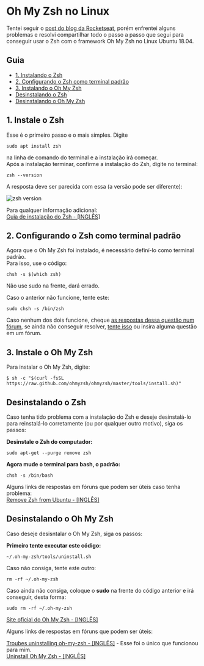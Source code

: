 # Oh My Zsh no Linux
Tentei seguir o [post do blog da Rocketseat](https://blog.rocketseat.com.br/terminal-com-oh-my-zsh-spaceship-dracula-e-mais/), porém enfrentei alguns problemas e resolvi compartilhar todo o passo a passo que segui para conseguir usar o Zsh com o framework Oh My Zsh no 
Linux Ubuntu 18.04.  
## Guia
- [1. Instalando o Zsh](#1-instale-o-zsh)
- [2. Configurando o Zsh como terminal padrão](#configurando-o-zsh-como-terminal-padrão)
- [3. Instalando o Oh My Zsh](#2-instale-o-oh-my-zsh)
- [Desinstalando o Zsh](#desinstalando-o-zsh)
- [Desinstalando o Oh My Zsh](#desinstalando-o-oh-my-zsh)
## 1. Instale o Zsh
Esse é o primeiro passo e o mais simples.
Digite  
  
```sudo apt install zsh```
  
na linha de comando do terminal e a instalação irá começar.  
Após a instalação terminar, confirme a instalação do Zsh, digite no terminal:  
  
```zsh --version```  
  
A resposta deve ser parecida com essa (a versão pode ser diferente):  
  
![zsh version](zsh-version.png)
  
Para qualquer informação adicional:  
[Guia de instalação do Zsh - [INGLÊS]](https://github.com/ohmyzsh/ohmyzsh/wiki/Installing-ZSH) 

## 2. Configurando o Zsh como terminal padrão
Agora que o Oh My Zsh foi instalado, é necessário definí-lo como terminal padrão.  
Para isso, use o código:  
  
```chsh -s $(which zsh)```  
   
Não use sudo na frente, dará errado.  
  
Caso o anterior não funcione, tente este:  
  
```sudo chsh -s /bin/zsh```
  
Caso nenhum dos dois funcione, cheque [as respostas dessa questão num fórum](https://askubuntu.com/questions/131823/how-to-make-zsh-the-default-shell), se ainda não conseguir resolver, [tente isso](https://www.google.com/search?q=zsh+default+without+chsh) ou insira alguma questão em um fórum.  

## 3. Instale o Oh My Zsh
Para instalar o Oh My Zsh, digite:  
  
```$ sh -c "$(curl -fsSL https://raw.github.com/ohmyzsh/ohmyzsh/master/tools/install.sh)"```   
      
## Desinstalando o Zsh
Caso tenha tido problema com a instalação do Zsh e deseje desinstalá-lo para reinstalá-lo corretamente (ou por qualquer outro motivo), siga os passos:  
  
**Desinstale o Zsh do computador:**  
  
```sudo apt-get --purge remove zsh```  
  
**Agora mude o terminal para bash, o padrão:**  
  
```chsh -s /bin/bash``` 

Alguns links de respostas em fóruns que podem ser úteis caso tenha problema:  
[Remove Zsh from Ubuntu - [INGLÊS]](https://askubuntu.com/questions/958120/remove-zsh-from-ubuntu-16-04) 
  
## Desinstalando o Oh My Zsh

Caso deseje desisntalar o Oh My Zsh, siga os passos:  
  
**Primeiro tente executar este código:**  
  
```~/.oh-my-zsh/tools/uninstall.sh```  
  
Caso não consiga, tente este outro:  
  
```rm -rf ~/.oh-my-zsh```  
  
Caso ainda não consiga, coloque o **sudo** na frente do código anterior e irá conseguir, desta forma:  
  
```sudo rm -rf ~/.oh-my-zsh``` 

[Site oficial do Oh My Zsh - [INGLÊS]](https://ohmyz.sh)  
  
Alguns links de respostas em fóruns que podem ser úteis:  
  
[Troubes uninstalling oh-my-zsh - [INGLÊS]](https://stackoverflow.com/questions/9813983/troubles-uninstalling-oh-my-zsh) - Esse foi o único que funcionou para mim.  
[Uninstall Oh My Zsh - [INGLÊS]](https://askubuntu.com/questions/963874/uninstall-oh-my-zsh)